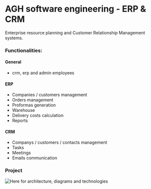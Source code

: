 # AGH software engineering - ERP & CRM

Enterprise resource planning and Customer Relationship Management systems.

### Functionalities:
#### General
* crm, erp and admin employees

#### ERP
* Companies / customers management
* Orders management
* Proformas generation
* Warehouse
* Delivery costs calculation
* Reports

#### CRM
* Companys / customers / contacts management
* Tasks
* Meetings
* Emails communication

### Project
![Here](/project/) for architecture, diagrams and technologies